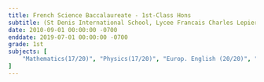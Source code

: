 ```yaml
---
title: French Science Baccalaureate - 1st-Class Hons
subtitle: (St Denis International School, Lycee Francais Charles Lepierre)
date: 2010-09-01 00:00:00 -0700
enddate: 2019-07-01 00:00:00 -0700
grade: 1st
subjects: [
    "Mathematics(17/20)", "Physics(17/20)", "Europ. English (20/20)", "Philosophy(17/20)"
]
---
```

